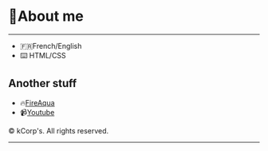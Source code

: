 
# :deciduous_tree:About me

<hr>

- :fr:French/English
- :keyboard: HTML/CSS 
## Another stuff 
* :fire:[FireAqua](https://fireaqua-team.github.io/)
* :video_camera:[Youtube](https://www.youtube.com/channel/UCCPSET9zTIvoaK-WwoAe-Gw)

© kCorp's. All rights reserved.
<hr>
 

